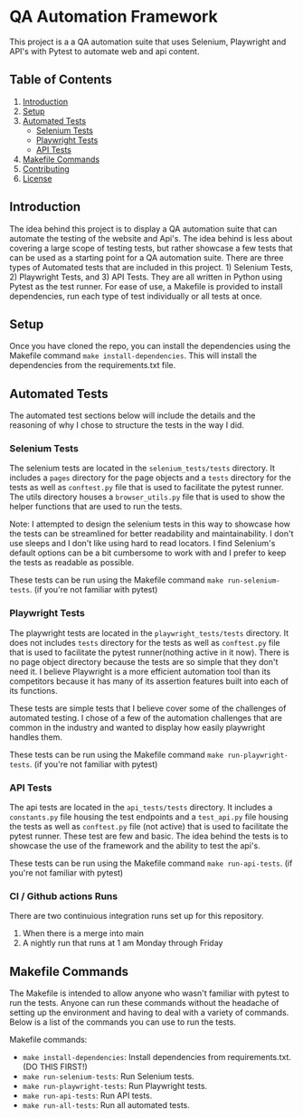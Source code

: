 # QA Automation Framework

This project is a a QA automation suite that uses Selenium, Playwright and API's with Pytest to automate web and api content. 

## Table of Contents
1. [Introduction](#introduction)
2. [Setup](#setup)
3. [Automated Tests](#automated-tests)
    - [Selenium Tests](#selenium-tests)
    - [Playwright Tests](#playwright-tests)
    - [API Tests](#api-tests)
4. [Makefile Commands](#makefile-commands)
5. [Contributing](#contributing)
6. [License](#license)

## Introduction
The idea behind this project is to display a QA automation suite that can automate the testing of the website and Api's. The idea behind is less about covering a large scope of testing tests, but rather showcase a few tests that can be used as a starting point for a QA automation suite. There are three types of Automated tests that are included in this project. 1) Selenium Tests, 2) Playwright Tests, and 3) API Tests. They are all written in Python using Pytest as the test runner. For ease of use, a Makefile is provided to install dependencies, run each type of test individually or all tests at once.

## Setup
Once you have cloned the repo, you can install the dependencies using the Makefile command `make install-dependencies`. This will install the dependencies from the requirements.txt file.

## Automated Tests
The automated test sections below will include the details and the reasoning of why I chose to structure the tests in the way I did.

### Selenium Tests
The selenium tests are located in the `selenium_tests/tests` directory. It includes a `pages` directory for the page objects and a `tests` directory for the tests as well as `conftest.py` file that is used to facilitate the pytest runner. The utils directory houses a `browser_utils.py` file that is used to show the helper functions that are used to run the tests.

Note: I attempted to design the selenium tests in this way to showcase how the tests can be streamlined for better readability and maintainability. I don't use sleeps and I don't like using hard to read locators. I find Selenium's default options can be a bit cumbersome to work with and I prefer to keep the tests as readable as possible.

These tests can be run using the Makefile command `make run-selenium-tests`. (if you're not familiar with pytest)

### Playwright Tests
The playwright tests are located in the `playwright_tests/tests` directory. It does not includes `tests` directory for the tests as well as `conftest.py` file that is used to facilitate the pytest runner(nothing active in it now). There is no page object directory because the tests are so simple that they don't need it. I believe Playwright is a more efficient automation tool than its competitors because it has many of its assertion features built into each of its functions.

These tests are simple tests that I believe cover some of the challenges of automated testing. I chose of a few of the automation challenges that are common in the industry and wanted to display how easily playwright handles them. 

These tests can be run using the Makefile command `make run-playwright-tests`. (if you're not familiar with pytest)


### API Tests
The api tests are located in the `api_tests/tests` directory. It includes a `constants.py` file housing the test endpoints and a `test_api.py` file housing the tests as well as `conftest.py` file (not active) that is used to facilitate the pytest runner. These test are few and basic. The idea behind the tests is to showcase the use of the framework and the ability to test the api's.

These tests can be run using the Makefile command `make run-api-tests`. (if you're not familiar with pytest)

### CI / Github actions Runs
There are two continuious integration runs set up for this repository. 
1) When there is a merge into main
2) A nightly run that runs at 1 am Monday through Friday

## Makefile Commands
The Makefile is intended to allow anyone who wasn't familiar with pytest to run the tests. Anyone can run these commands without the headache of setting up the environment and having to deal with a variety of commands. Below is a list of the commands you can use to run the tests.

Makefile commands:
- `make install-dependencies`: Install dependencies from requirements.txt. (DO THIS FIRST!)
- `make run-selenium-tests`: Run Selenium tests.
- `make run-playwright-tests`: Run Playwright tests.
- `make run-api-tests`: Run API tests.
- `make run-all-tests`: Run all automated tests.

